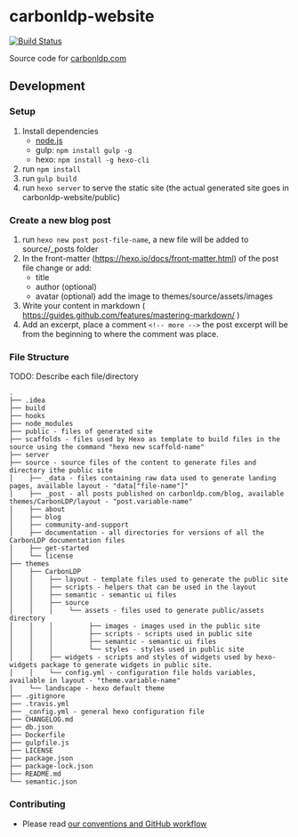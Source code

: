 # carbonldp-website

[![Build Status](https://travis-ci.org/CarbonLDP/carbonldp-website.svg)](https://travis-ci.org/CarbonLDP/carbonldp-website)

Source code for [carbonldp.com](https://carbonldp.com)

## Development 

### Setup

1. Install dependencies
    - [node.js](https://nodejs.org/en/)
    - gulp: `npm install gulp -g`
    - hexo: `npm install -g hexo-cli`
2. run `npm install`
3. run `gulp build`
4. run `hexo server` to serve the static site (the actual generated site goes in carbonldp-website/public)

### Create a new blog post

1. run `hexo new post post-file-name`, a new file will be added to source/_posts folder
2. In the front-matter (https://hexo.io/docs/front-matter.html) of the post file change or add:
	- title
	- author (optional)
	- avatar (optional) add the image to themes/source/assets/images
3. Write your content in markdown ( https://guides.github.com/features/mastering-markdown/ )
4. Add an excerpt, place a comment `<!-- more -->` the post excerpt will be from the beginning to where the comment was place.

### File Structure

TODO: Describe each file/directory

    .
    ├── .idea                               
    ├── build
    ├── hooks                       
    ├── node_modules                        
    ├── public - files of generated site
    ├── scaffolds - files used by Hexo as template to build files in the source using the command "hexo new scaffold-name"
    ├── server                        
    ├── source - source files of the content to generate files and directory ithe public site
    │    ├── _data - files containing raw data used to generate landing pages, available layout - "data["file-name"]"
    │    ├── _post - all posts published on carbonldp.com/blog, available themes/CarbonLDP/layout - "post.variable-name"
    │    ├── about
    │    ├── blog
    │    ├── community-and-support
    │    ├── documentation - all directories for versions of all the CarbonLDP documentation files
    │    ├── get-started
    │    └── license
    ├── themes
    │    ├── CarbonLDP
    │    │    ├── layout - template files used to generate the public site
    │    │    ├── scripts - helpers that can be used in the layout
    │    │    ├── semantic - semantic ui files
    │    │    ├── source
    │    │    │    └── assets - files used to generate public/assets directory
    │    │    │         ├── images - images used in the public site
    │    │    │         ├── scripts - scripts used in public site
    │    │    │         ├── semantic - semantic ui files
    │    │    │         └── styles - styles used in public site
    │    │    ├── widgets - scripts and styles of widgets used by hexo-widgets package to generate widgets in public site.
    │    │    └── config.yml - configuration file holds variables, available in layout - "theme.variable-name"
    │    └── landscape - hexo default theme
    ├── .gitignore 
    ├── .travis.yml
    ├── _config.yml - general hexo configuration file
    ├── CHANGELOG.md
    ├── db.json
    ├── Dockerfile
    ├── gulpfile.js
    ├── LICENSE
    ├── package.json
    ├── package-lock.json
    ├── README.md
    └── semantic.json
    
### Contributing

- Please read [our conventions and GitHub workflow](https://github.com/CarbonLDP/carbonldp/wiki/GitHub-conventions-and-workflow-for-Carbon-LDP)
